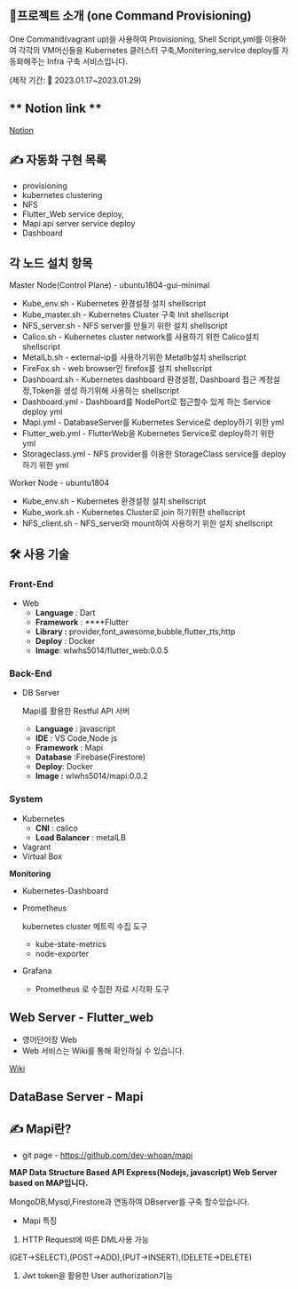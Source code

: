 ## 📒**프로젝트 소개 (one Command Provisioning)**

One Command(vagrant up)을 사용하여 Provisioning, Shell Script,yml를 이용하여 각각의 VM머신들을 Kubernetes 클러스터 구축,Monitering,service deploy를 자동화해주는  Infra 구축 서비스입니다.

(제작 기간: 📆 2023.01.17~2023.01.29)





## ** Notion link **
[Notion](https://occipital-dance-e20.notion.site/One-Command-Provisioning-Kubernetes-Proejct-f980fecbc52f4883bfa7442390f5bdf7)




## **✍️ 자동화 구현 목록**

- provisioning
- kubernetes clustering
- NFS
- Flutter_Web service deploy,
- Mapi api server service deploy
- Dashboard





## 각 노드 설치 항목
Master Node(Control Plane) - ubuntu1804-gui-minimal
- Kube_env.sh - Kubernetes 환경설정 설치 shellscript
- Kube_master.sh - Kubernetes Cluster 구축 Init shellscript
- NFS_server.sh - NFS server를 만들기 위한 설치 shellscript
- Calico.sh - Kubernetes cluster network를 사용하기 위한 Calico설치 shellscript
- MetalLb.sh - external-ip를 사용하기위한 Metallb설치 shellscript
- FireFox.sh - web browser인 firefox를 설치 shellscript
- Dashboard.sh - Kubernetes dashboard 환경설정, Dashboard 접근 계정설정,Token을 생성 하기위해 사용하는 shellscript
- Dashboard.yml - Dashboard를 NodePort로 접근할수 있게 하는 Service deploy yml
- Mapi.yml - DatabaseServer를 Kubernetes Service로 deploy하기 위한 yml
- Flutter_web.yml - FlutterWeb을 Kubernetes Service로 deploy하기 위한 yml
- Storageclass.yml - NFS provider를 이용한 StorageClass service를 deploy하기 위한 yml








Worker Node - ubuntu1804
- Kube_env.sh - Kubernetes 환경설정 설치 shellscript
- Kube_work.sh - Kubernetes Cluster로 join 하기위한 shellscript
- NFS_client.sh - NFS_server와 mount하여 사용하기 위한 설치 shellscript












## **🛠 사용 기술**


### **Front-End**

- Web
    - **Language** : Dart
    - **Framework** :  ****Flutter
    - **Library :** provider,font_awesome,bubble,flutter_tts,http
    - **Deploy** : Docker
    - **Image**: wlwhs5014/flutter_web:0.0.5

### **Back-End**

- DB Server
    
    Mapi를 활용한 Restful API 서버
    
    - **Language** : javascript
    - **IDE** : VS Code,Node js
    - **Framework** : Mapi
    - **Database** :Firebase(Firestore)
    - **Deploy**: Docker
    - **Image :** wlwhs5014/mapi:0.0.2

### System

- Kubernetes
    - **CNI** : calico
    - **Load Balancer** : metalLB
- Vagrant
- Virtual Box

**Monitoring**

- Kubernetes-Dashboard
- Prometheus
    
    kubernetes cluster 메트릭 수집 도구
    
    - kube-state-metrics
    - node-exporter
- Grafana
    - Prometheus 로 수집한 자료 시각화 도구









## Web Server - Flutter_web

- 영어단어장 Web
- Web 서비스는 Wiki를 통해 확인하실 수 있습니다.

[Wiki](https://www.notion.so/Wiki-460e014cf91c40bab78f458c04719a9c)

## DataBase Server - Mapi

## **✍️** Mapi란?

- git page - https://github.com/dev-whoan/mapi

**MAP Data Structure Based API Express(Nodejs, javascript) Web Server based on MAP입니다.**

MongoDB,Mysql,Firestore과 연동하여 DBserver를 구축 할수있습니다.

- Mapi 특징
1. HTTP Request에 따른 DML사용 가능

  (GET→SELECT),(POST→ADD),(PUT→INSERT),(DELETE→DELETE)

1. Jwt token을 활용한 User authorization기능


